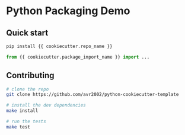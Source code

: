 # Python Packaging Demo

## Quick start

```bash
pip install {{ cookiecutter.repo_name }}
```

```python
from {{ cookiecutter.package_import_name }} import ...
```

## Contributing

```bash
# clone the repo
git clone https://github.com/avr2002/python-cookiecutter-template

# install the dev dependencies
make install

# run the tests
make test
```
